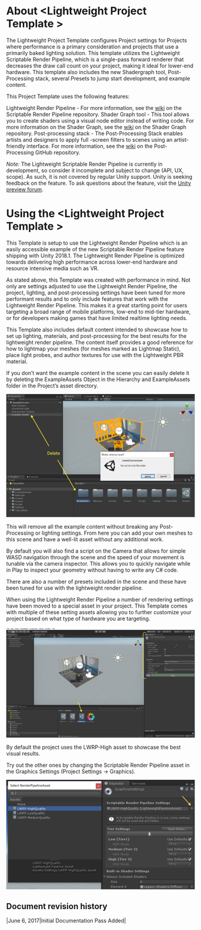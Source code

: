 # About &lt;Lightweight Project Template &gt;

The Lightweight Project Template configures Project settings for Projects where performance is a primary consideration and projects that use a primarily baked lighting solution. 
This template utilizes the Lightweight Scriptable Render Pipeline, which is a single-pass forward renderer that decreases the draw call count on your project, making it ideal for lower-end hardware. 
This template also  includes the new Shadergraph tool, Post-Processing stack, several Presets to jump start development, and example content.

This Project Template uses the following features:

Lightweight Render Pipeline - For more information, see the <a href="https://github.com/Unity-Technologies/ScriptableRenderPipeline/wiki">wiki</a> on the Scriptable Render Pipeline repository.
Shader Graph tool - This tool allows you to create shaders using a visual node editor instead of writing code. For more information on the Shader Graph, see the <a href="https://github.com/Unity-Technologies/ShaderGraph/wiki">wiki</a> on the Shader Graph repository.
Post-processing stack - The Post-Processing Stack enables artists and designers to apply full -screen filters to scenes using an artist-friendly interface. For more information, see the <a href="https://github.com/Unity-Technologies/PostProcessing/wiki">wiki</a>  on the Post-Processing GitHub repository.

*Note:* The Lightweight Scriptable Render Pipeline is currently in development, so consider it incomplete and subject to change (API, UX, scope). As such, it is not covered by regular Unity support. Unity is seeking feedback on the feature. To ask questions about the feature, visit the <a href="https://forum.unity.com/forums/graphics-experimental-previews.110/?_ga=2.9250101.1048197026.1528313382-1647295365.1509665782">Unity preview forum</a>.

# Using the &lt;Lightweight Project Template &gt;

This Template is setup to use the Lightweight Render Pipeline which is an easily accessible example of the new Scriptable Render Pipeline feature shipping with Unity 2018.1. The Lightweight Render Pipeline is optimized towards delivering 
high performance across lower-end hardware and resource intensive media such as VR.

As stated above, this Template was created with performance in mind. Not only are settings adjusted to use the Lightweight Render Pipeline, the project, lighting, and post-processing settings have been tuned for more performant results and to 
only include features that work with the Lightweight Render Pipeline. This makes it a great starting point for users targeting a broad range of mobile platforms, low-end to mid-tier hardware, or for developers making games that have limited realtime 
lighting needs.

This Template also includes default content intended to showcase how to set up lighting, materials, and post-processing for the best results for the lightweight render pipeline. The content itself provides a good reference for how to lightmap your meshes 
(for meshes marked as Lightmap Static), place light probes, and author textures for use with the Lightweight PBR material.

If you don’t want the example content in the scene you can easily delete it by deleting the ExampleAssets Object in the Hierarchy and ExampleAssets folder in the Project’s asset directory.

![What to Delete](images/what_to_delete.png)

This will remove all the example content without breaking any Post-Processing or lighting settings. From here you can add your own meshes to this scene and have a well-lit asset without any additional work.

By default you will also find a script on the Camera that allows for simple WASD navigation through the scene and the speed of your movement is tunable via the camera inspector. This allows you to quickly navigate while in Play to inspect your geometry without having to write any C# code.

There are also a number of presets included in the scene and these have been tuned for use with the lightweight render pipeline. 

When using the Lightweight Render Pipeline a number of rendering settings have been moved to a special asset in your project. This Template comes with multiple of these setting assets allowing you to further customize your project based on what type 
of hardware you are targeting.

![New Settings](images/new_lw_settings.png)

By default the project uses the LWRP-High asset to showcase the best visual results.

Try out the other ones by changing the Scriptable Render Pipeline asset in the Graphics Settings (Project Settings -> Graphics).

![Change Render Pipeline Asset](images/change_rp_asset.png)

## Document revision history
|June 6, 2017|Initial Documentation Pass Added|
